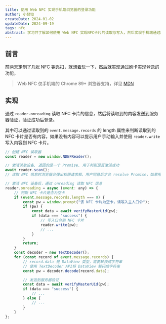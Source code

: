 ```yaml
---
title: 使用 Web NFC 实现手机端浏览器的登录功能
author: 小恸恸
createDate: 2024-01-02
updateDate: 2024-09-19
tags: nfc
abstract: 学习并了解如何使用 Web NFC 实现NFC卡片的读取与写入，然后实现手机端通过刷卡登录的功能。
---
```


## 前言

前两天定制了几张 NFC 钥匙扣，就想着玩一下，然后就实现通过刷卡实现登录的功能。

> Web NFC 仅手机端的 Chrome 89+ 浏览器支持，详见 [MDN](https://developer.mozilla.org/en-US/docs/Web/API/Web_NFC_API#browser_compatibility)

## 实现

通过 `reader.onreading` 读取 NFC 卡片的信息，然后将读取到的内容发送到服务器验证，验证成功后登录。

其中可以通过读取到的 `event.message.records` 的 length 属性来判断读取到的 NFC 卡片是否有内容，如果没有内容可以提示用户手动输入并使用 `reader.write` 写入内容到 NFC 卡片。

```js
// 创建 NFC 读取器
const reader = new window.NDEFReader();

// 激活读取设备, 返回的是一个 Promise, 用于判断是否激活成功
await reader.scan();
// 读取 NFC 信息时浏览器会弹出权限请求框，用户同意后才会 resolve Promise，如果用户拒绝，则会报错

// 激活 NFC 设备后，通过 onreading 读取 NFC 信息
reader.onreading = async (event: any) => {
	// 判断 NFC 卡片是否为空卡
	if (event.message.records.length === 0) {
		const pw = window.prompt("该 NFC 卡片为空卡，请写入主人口令");
		if (pw) {
			const data = await verifyMasterUid(pw);
			if (data === "success") {
				// 写入口令到 NFC 卡片
				reader.write(pw);
				// ...
			}
		}
		return;
	}
	const decoder = new TextDecoder();
	for (const record of event.message.records) {
		// record.data 是 DataView 类型，需要转换成字符串
		// 使用 TextDecoder API将 DataView 解码成字符串
		const pw = decoder.decode(record.data);

		// 发送到服务器验证
		const data = await verifyMasterUid(pw);
		if (data === "success") {
			// ...
		} else {
			// ...
		}
	}
};
```

